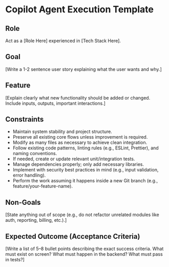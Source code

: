 # Copilot Agent Execution Template

## Role

Act as a [Role Here] experienced in [Tech Stack Here].

## Goal

[Write a 1-2 sentence user story explaining what the user wants and why.]

## Feature

[Explain clearly what new functionality should be added or changed. Include inputs, outputs, important interactions.]

## Constraints

- Maintain system stability and project structure.
- Preserve all existing core flows unless improvement is required.
- Modify as many files as necessary to achieve clean integration.
- Follow existing code patterns, linting rules (e.g., ESLint, Prettier), and naming conventions.
- If needed, create or update relevant unit/integration tests.
- Manage dependencies properly; only add necessary libraries.
- Implement with security best practices in mind (e.g., input validation, error handling).
- Perform the work assuming it happens inside a new Git branch (e.g., feature/your-feature-name).

## Non-Goals

[State anything out of scope (e.g., do not refactor unrelated modules like auth, reporting, billing, etc.).]

## Expected Outcome (Acceptance Criteria)

[Write a list of 5–8 bullet points describing the exact success criteria. What must exist on screen? What must happen in the backend? What must pass in tests?]
